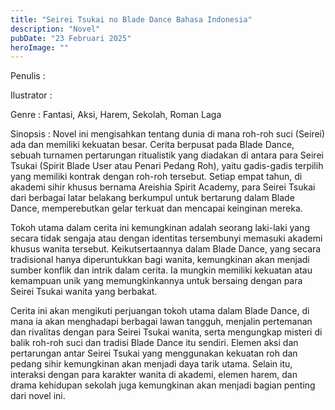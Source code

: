 ```yaml
---
title: "Seirei Tsukai no Blade Dance Bahasa Indonesia"
description: "Novel"
pubDate: "23 Februari 2025"
heroImage: ""
---
```


Penulis :

Ilustrator :

Genre : Fantasi, Aksi, Harem, Sekolah, Roman Laga

Sinopsis : Novel ini mengisahkan tentang dunia di mana roh-roh suci (Seirei) ada dan memiliki kekuatan besar.  Cerita berpusat pada Blade Dance, sebuah turnamen pertarungan ritualistik yang diadakan di antara para Seirei Tsukai (Spirit Blade User atau Penari Pedang Roh), yaitu gadis-gadis terpilih yang memiliki kontrak dengan roh-roh tersebut.  Setiap empat tahun, di akademi sihir khusus bernama Areishia Spirit Academy, para Seirei Tsukai dari berbagai latar belakang berkumpul untuk bertarung dalam Blade Dance, memperebutkan gelar terkuat dan mencapai keinginan mereka.

Tokoh utama dalam cerita ini kemungkinan adalah seorang laki-laki yang secara tidak sengaja atau dengan identitas tersembunyi memasuki akademi khusus wanita tersebut.  Keikutsertaannya dalam Blade Dance, yang secara tradisional hanya diperuntukkan bagi wanita,  kemungkinan akan menjadi sumber konflik dan intrik dalam cerita.  Ia mungkin memiliki kekuatan atau kemampuan unik yang memungkinkannya untuk bersaing dengan para Seirei Tsukai wanita yang berbakat.

Cerita ini akan mengikuti perjuangan tokoh utama dalam Blade Dance, di mana ia akan menghadapi berbagai lawan tangguh, menjalin pertemanan dan rivalitas dengan para Seirei Tsukai wanita, serta mengungkap misteri di balik roh-roh suci dan tradisi Blade Dance itu sendiri.  Elemen aksi dan pertarungan antar Seirei Tsukai yang menggunakan kekuatan roh dan pedang sihir kemungkinan akan menjadi daya tarik utama. Selain itu, interaksi dengan para karakter wanita di akademi, elemen harem, dan drama kehidupan sekolah juga kemungkinan akan menjadi bagian penting dari novel ini.

